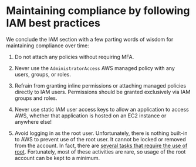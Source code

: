 # Maintaining compliance by following IAM best practices

We conclude the IAM section with a few parting words of wisdom for maintaining compliance over time:

1. Do not attach any policies without requiring MFA.

2. Never use the `AdministratorAccess` AWS managed policy with any users, groups, or roles.

3. Refrain from granting inline permissions or attaching managed policies directly to IAM users. Permissions
    should be granted exclusively via IAM groups and roles.

4. Never use static IAM user access keys to allow an application to access AWS, whether that application is hosted on an EC2 instance or anywhere else!

5. Avoid logging in as the root user. Unfortunately, there is nothing built-in to AWS to prevent use of the
    root user. It cannot be locked or removed from the account. In fact, there are
    [several tasks that require
    the use of root](https://docs.aws.amazon.com/general/latest/gr/aws_tasks-that-require-root.html). Fortunately, most of these activities are rare, so usage of the root account can be kept to
    a minimum.
